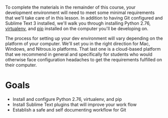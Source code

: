 To complete the materials in the remainder of this course, your development environment will need to meet some minimal requirements that we'll take care of in this lesson. In addition to having Git configured and Sublime Text 3 installed, we'll walk you through installing Python 2.76, [virtualenv](http://docs.python-guide.org/en/latest/dev/virtualenvs/), and [pip](https://pypi.python.org/pypi/pip) installed on the computer you'll be developing on. 

The process for setting up your dev environment will vary depending on the platform of your computer. We'll set you in the right direction for Mac, Windows, and Nitrous.io platforms. That last one is a cloud-based platform that we recommend in general and specifically for students who would otherwise face configuration headaches to get the requirements fulfilled on their computer. 


# Goals

*   Install and configure Python 2.76, virtualenv, and pip
*   Install Sublime Text plugins that will improve your work flow
*   Establish a safe and self documenting workflow for Git